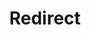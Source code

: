 ﻿---
layout: src/layouts/Redirect.astro
title: Redirect
redirect: https://octopus.com/docs/security/index
pubDate:  2023-01-01
navSearch: false
navSitemap: false
navMenu: false
---
